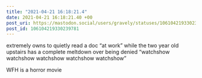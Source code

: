 ```yaml
---
title: "2021-04-21 16:18:21.4"
date: 2021-04-21 16:18:21.40 +00
post_uri: https://mastodon.social/users/gravely/statuses/106104219330239781
post_id: 106104219330239781
---
```

extremely owns to quietly read a doc “at work” while the two year old upstairs has a complete meltdown over being denied “watchshow watchshow watchshow watchshow watchshow”

WFH is a horror movie


